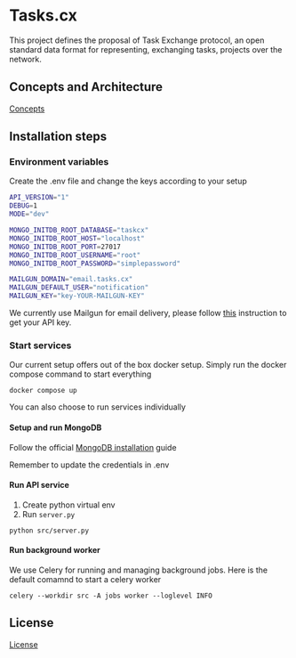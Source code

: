 # Tasks.cx

This project defines the proposal of Task Exchange protocol, an open standard data format for representing, exchanging tasks, projects over the network.

## Concepts and Architecture

[Concepts](./docs/index.md)

## Installation steps

### Environment variables

Create the .env file and change the keys according to your setup

```sh
API_VERSION="1"
DEBUG=1
MODE="dev"

MONGO_INITDB_ROOT_DATABASE="taskcx"
MONGO_INITDB_ROOT_HOST="localhost"
MONGO_INITDB_ROOT_PORT=27017
MONGO_INITDB_ROOT_USERNAME="root"
MONGO_INITDB_ROOT_PASSWORD="simplepassword"

MAILGUN_DOMAIN="email.tasks.cx"
MAILGUN_DEFAULT_USER="notification"
MAILGUN_KEY="key-YOUR-MAILGUN-KEY"
```

We currently use Mailgun for email delivery, please follow [this](https://documentation.mailgun.com/en/latest/index.html) instruction to get your API key.

### Start services

Our current setup offers out of the box docker setup.
Simply run the docker compose command to start everything

```
docker compose up
```

You can also choose to run services individually

#### Setup and run MongoDB

Follow the official [MongoDB installation](https://www.mongodb.com/docs/manual/installation/) guide

Remember to update the credentials in .env

#### Run API service

1. Create python virtual env
2. Run `server.py`

```
python src/server.py
```

#### Run background worker

We use Celery for running and managing background jobs. Here is the default comamnd to start a celery worker

```
celery --workdir src -A jobs worker --loglevel INFO
```

## License

[License](./LICENSE)